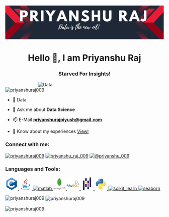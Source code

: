 ![logo](https://github.com/priyanshuraj009/priyanshuraj009/blob/main/gitbanner.png)
<h1 align="center">Hello 👋, I am Priyanshu Raj</h1>
<h3 align="center">Starved For Insights!</h3>
<img align="right" alt="Data" width="400" src="https://media3.giphy.com/media/lbcLMX9B6sTsGjUmS3/giphy.gif?cid=ecf05e47o4gcpxecmho8byfhgrr2zwn844a40dc7bqx0knx7&rid=giphy.gif&ct=g">
<p align="left"> <img src="https://komarev.com/ghpvc/?username=priyanshuraj009&label=Profile%20views&color=0e75b6&style=flat" alt="priyanshuraj009" /> </p>

- 🌱 Data 

- 💬 Ask me about **Data Science**

- 📫 E-Mail **priyanshurajpiyush@gmail.com**

- 📄 Know about my experiences [View!](https://drive.google.com/file/d/180TzQvAZ8O-5xWDyBOp6HoHSts7CB7hj/view?usp=sharing)

<h3 align="left">Connect with me:</h3>
<p align="left">
<a href="https://linkedin.com/in/priyanshuraj009" target="blank"><img align="center" src="https://raw.githubusercontent.com/rahuldkjain/github-profile-readme-generator/master/src/images/icons/Social/linked-in-alt.svg" alt="priyanshuraj009" height="30" width="40" /></a>
<a href="https://instagram.com/priyanshu_raj_009" target="blank"><img align="center" src="https://raw.githubusercontent.com/rahuldkjain/github-profile-readme-generator/master/src/images/icons/Social/instagram.svg" alt="priyanshu_raj_009" height="30" width="40" /></a>
<a href="https://www.hackerrank.com/@priyanshu_009" target="blank"><img align="center" src="https://raw.githubusercontent.com/rahuldkjain/github-profile-readme-generator/master/src/images/icons/Social/hackerrank.svg" alt="@priyanshu_009" height="30" width="40" /></a>
</p>

<h3 align="left">Languages and Tools:</h3>
<p align="left"> <a href="https://www.cprogramming.com/" target="_blank" rel="noreferrer"> <img src="https://raw.githubusercontent.com/devicons/devicon/master/icons/c/c-original.svg" alt="c" width="40" height="40"/> </a> <a href="https://www.java.com" target="_blank" rel="noreferrer"> <img src="https://raw.githubusercontent.com/devicons/devicon/master/icons/java/java-original.svg" alt="java" width="40" height="40"/> </a> <a href="https://www.mathworks.com/" target="_blank" rel="noreferrer"> <img src="https://upload.wikimedia.org/wikipedia/commons/2/21/Matlab_Logo.png" alt="matlab" width="40" height="40"/> </a> <a href="https://www.mongodb.com/" target="_blank" rel="noreferrer"> <img src="https://raw.githubusercontent.com/devicons/devicon/master/icons/mongodb/mongodb-original-wordmark.svg" alt="mongodb" width="40" height="40"/> </a> <a href="https://www.mysql.com/" target="_blank" rel="noreferrer"> <img src="https://raw.githubusercontent.com/devicons/devicon/master/icons/mysql/mysql-original-wordmark.svg" alt="mysql" width="40" height="40"/> </a> <a href="https://pandas.pydata.org/" target="_blank" rel="noreferrer"> <img src="https://raw.githubusercontent.com/devicons/devicon/2ae2a900d2f041da66e950e4d48052658d850630/icons/pandas/pandas-original.svg" alt="pandas" width="40" height="40"/> </a> <a href="https://www.python.org" target="_blank" rel="noreferrer"> <img src="https://raw.githubusercontent.com/devicons/devicon/master/icons/python/python-original.svg" alt="python" width="40" height="40"/> </a> <a href="https://scikit-learn.org/" target="_blank" rel="noreferrer"> <img src="https://upload.wikimedia.org/wikipedia/commons/0/05/Scikit_learn_logo_small.svg" alt="scikit_learn" width="40" height="40"/> </a> <a href="https://seaborn.pydata.org/" target="_blank" rel="noreferrer"> <img src="https://seaborn.pydata.org/_images/logo-mark-lightbg.svg" alt="seaborn" width="40" height="40"/> </a> </p>

<p><img align="left" src="https://github-readme-stats.vercel.app/api/top-langs?username=priyanshuraj009&show_icons=true&locale=en&layout=compact" alt="priyanshuraj009" /></p>

<p>&nbsp;<img align="center" src="https://github-readme-stats.vercel.app/api?username=priyanshuraj009&show_icons=true&locale=en" alt="priyanshuraj009" /></p>

<p><img align="center" src="https://github-readme-streak-stats.herokuapp.com/?user=priyanshuraj009&" alt="priyanshuraj009" /></p>

